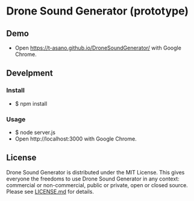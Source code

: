 # Drone Sound Generator (prototype)

## Demo

- Open https://t-asano.github.io/DroneSoundGenerator/ with Google Chrome.

## Develpment

### Install

- $ npm install

### Usage

- $ node server.js
- Open http://localhost:3000 with Google Chrome.

## License

Drone Sound Generator is distributed under the MIT License. This gives everyone the freedoms to use Drone Sound Generator in any context: commercial or non-commercial, public or private, open or closed source. Please see [LICENSE.md](LICENSE.md) for details.